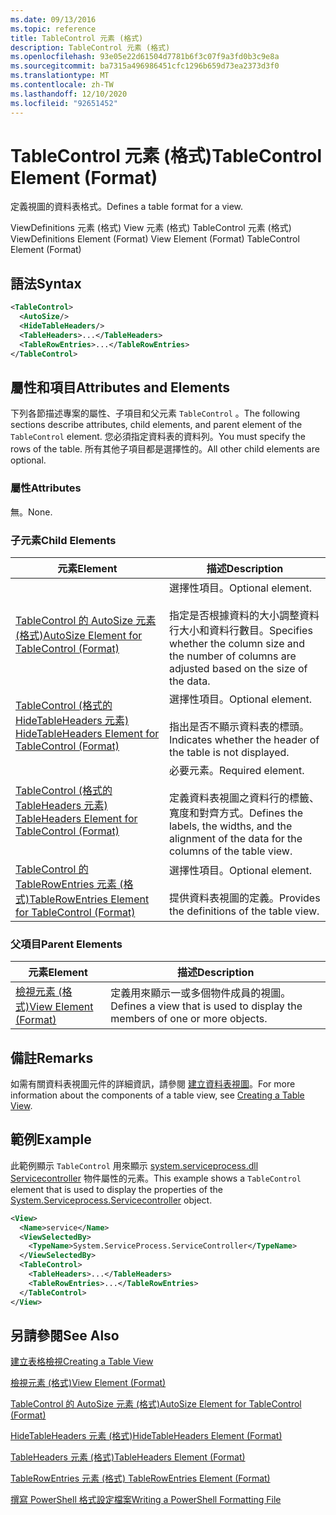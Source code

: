 ```yaml
---
ms.date: 09/13/2016
ms.topic: reference
title: TableControl 元素 (格式)
description: TableControl 元素 (格式)
ms.openlocfilehash: 93e05e22d61504d7781b6f3c07f9a3fd0b3c9e8a
ms.sourcegitcommit: ba7315a496986451cfc1296b659d73ea2373d3f0
ms.translationtype: MT
ms.contentlocale: zh-TW
ms.lasthandoff: 12/10/2020
ms.locfileid: "92651452"
---
```

# <a name="tablecontrol-element-format"></a><span data-ttu-id="732d9-103">TableControl 元素 (格式)</span><span class="sxs-lookup"><span data-stu-id="732d9-103">TableControl Element (Format)</span></span>

<span data-ttu-id="732d9-104">定義視圖的資料表格式。</span><span class="sxs-lookup"><span data-stu-id="732d9-104">Defines a table format for a view.</span></span>

<span data-ttu-id="732d9-105">ViewDefinitions 元素 (格式) View 元素 (格式) TableControl 元素 (格式) </span><span class="sxs-lookup"><span data-stu-id="732d9-105">ViewDefinitions Element (Format) View Element (Format) TableControl Element (Format)</span></span>

## <a name="syntax"></a><span data-ttu-id="732d9-106">語法</span><span class="sxs-lookup"><span data-stu-id="732d9-106">Syntax</span></span>

```xml
<TableControl>
  <AutoSize/>
  <HideTableHeaders/>
  <TableHeaders>...</TableHeaders>
  <TableRowEntries>...</TableRowEntries>
</TableControl>

```

## <a name="attributes-and-elements"></a><span data-ttu-id="732d9-107">屬性和項目</span><span class="sxs-lookup"><span data-stu-id="732d9-107">Attributes and Elements</span></span>

<span data-ttu-id="732d9-108">下列各節描述專案的屬性、子項目和父元素 `TableControl` 。</span><span class="sxs-lookup"><span data-stu-id="732d9-108">The following sections describe attributes, child elements, and parent element of the `TableControl` element.</span></span> <span data-ttu-id="732d9-109">您必須指定資料表的資料列。</span><span class="sxs-lookup"><span data-stu-id="732d9-109">You must specify the rows of the table.</span></span> <span data-ttu-id="732d9-110">所有其他子項目都是選擇性的。</span><span class="sxs-lookup"><span data-stu-id="732d9-110">All other child elements are optional.</span></span>

### <a name="attributes"></a><span data-ttu-id="732d9-111">屬性</span><span class="sxs-lookup"><span data-stu-id="732d9-111">Attributes</span></span>

<span data-ttu-id="732d9-112">無。</span><span class="sxs-lookup"><span data-stu-id="732d9-112">None.</span></span>

### <a name="child-elements"></a><span data-ttu-id="732d9-113">子元素</span><span class="sxs-lookup"><span data-stu-id="732d9-113">Child Elements</span></span>

|<span data-ttu-id="732d9-114">元素</span><span class="sxs-lookup"><span data-stu-id="732d9-114">Element</span></span>|<span data-ttu-id="732d9-115">描述</span><span class="sxs-lookup"><span data-stu-id="732d9-115">Description</span></span>|
|-------------|-----------------|
|[<span data-ttu-id="732d9-116">TableControl 的 AutoSize 元素 (格式)</span><span class="sxs-lookup"><span data-stu-id="732d9-116">AutoSize Element for TableControl (Format)</span></span>](./autosize-element-for-tablecontrol-format.md)|<span data-ttu-id="732d9-117">選擇性項目。</span><span class="sxs-lookup"><span data-stu-id="732d9-117">Optional element.</span></span><br /><br /> <span data-ttu-id="732d9-118">指定是否根據資料的大小調整資料行大小和資料行數目。</span><span class="sxs-lookup"><span data-stu-id="732d9-118">Specifies whether the column size and the number of columns are adjusted based on the size of the data.</span></span>|
|[<span data-ttu-id="732d9-119">TableControl (格式的 HideTableHeaders 元素) </span><span class="sxs-lookup"><span data-stu-id="732d9-119">HideTableHeaders Element for TableControl (Format)</span></span>](./hidetableheaders-element-format.md)|<span data-ttu-id="732d9-120">選擇性項目。</span><span class="sxs-lookup"><span data-stu-id="732d9-120">Optional element.</span></span><br /><br /> <span data-ttu-id="732d9-121">指出是否不顯示資料表的標頭。</span><span class="sxs-lookup"><span data-stu-id="732d9-121">Indicates whether the header of the table is not displayed.</span></span>|
|[<span data-ttu-id="732d9-122">TableControl (格式的 TableHeaders 元素) </span><span class="sxs-lookup"><span data-stu-id="732d9-122">TableHeaders Element for TableControl (Format)</span></span>](./tableheaders-element-format.md)|<span data-ttu-id="732d9-123">必要元素。</span><span class="sxs-lookup"><span data-stu-id="732d9-123">Required element.</span></span><br /><br /> <span data-ttu-id="732d9-124">定義資料表視圖之資料行的標籤、寬度和對齊方式。</span><span class="sxs-lookup"><span data-stu-id="732d9-124">Defines the labels, the widths, and the alignment of the data for the columns of the table view.</span></span>|
|[<span data-ttu-id="732d9-125">TableControl 的 TableRowEntries 元素 (格式)</span><span class="sxs-lookup"><span data-stu-id="732d9-125">TableRowEntries Element for TableControl (Format)</span></span>](./tablerowentries-element-for-tablecontrol-format.md)|<span data-ttu-id="732d9-126">選擇性項目。</span><span class="sxs-lookup"><span data-stu-id="732d9-126">Optional element.</span></span><br /><br /> <span data-ttu-id="732d9-127">提供資料表視圖的定義。</span><span class="sxs-lookup"><span data-stu-id="732d9-127">Provides the definitions of the table view.</span></span>|

### <a name="parent-elements"></a><span data-ttu-id="732d9-128">父項目</span><span class="sxs-lookup"><span data-stu-id="732d9-128">Parent Elements</span></span>

|<span data-ttu-id="732d9-129">元素</span><span class="sxs-lookup"><span data-stu-id="732d9-129">Element</span></span>|<span data-ttu-id="732d9-130">描述</span><span class="sxs-lookup"><span data-stu-id="732d9-130">Description</span></span>|
|-------------|-----------------|
|[<span data-ttu-id="732d9-131">檢視元素 (格式)</span><span class="sxs-lookup"><span data-stu-id="732d9-131">View Element (Format)</span></span>](./view-element-format.md)|<span data-ttu-id="732d9-132">定義用來顯示一或多個物件成員的視圖。</span><span class="sxs-lookup"><span data-stu-id="732d9-132">Defines a view that is used to display the members of one or more objects.</span></span>|

## <a name="remarks"></a><span data-ttu-id="732d9-133">備註</span><span class="sxs-lookup"><span data-stu-id="732d9-133">Remarks</span></span>

<span data-ttu-id="732d9-134">如需有關資料表視圖元件的詳細資訊，請參閱 [建立資料表視圖](./creating-a-table-view.md)。</span><span class="sxs-lookup"><span data-stu-id="732d9-134">For more information about the components of a table view, see [Creating a Table View](./creating-a-table-view.md).</span></span>

## <a name="example"></a><span data-ttu-id="732d9-135">範例</span><span class="sxs-lookup"><span data-stu-id="732d9-135">Example</span></span>

<span data-ttu-id="732d9-136">此範例顯示 `TableControl` 用來顯示 [system.serviceprocess.dll Servicecontroller](/dotnet/api/System.ServiceProcess.ServiceController) 物件屬性的元素。</span><span class="sxs-lookup"><span data-stu-id="732d9-136">This example shows a `TableControl` element that is used to display the properties of the [System.Serviceprocess.Servicecontroller](/dotnet/api/System.ServiceProcess.ServiceController) object.</span></span>

```xml
<View>
  <Name>service</Name>
  <ViewSelectedBy>
    <TypeName>System.ServiceProcess.ServiceController</TypeName>
  </ViewSelectedBy>
  <TableControl>
    <TableHeaders>...</TableHeaders>
    <TableRowEntries>...</TableRowEntries>
  </TableControl>
</View>

```

## <a name="see-also"></a><span data-ttu-id="732d9-137">另請參閱</span><span class="sxs-lookup"><span data-stu-id="732d9-137">See Also</span></span>

[<span data-ttu-id="732d9-138">建立表格檢視</span><span class="sxs-lookup"><span data-stu-id="732d9-138">Creating a Table View</span></span>](./creating-a-table-view.md)

[<span data-ttu-id="732d9-139">檢視元素 (格式)</span><span class="sxs-lookup"><span data-stu-id="732d9-139">View Element (Format)</span></span>](./view-element-format.md)

[<span data-ttu-id="732d9-140">TableControl 的 AutoSize 元素 (格式)</span><span class="sxs-lookup"><span data-stu-id="732d9-140">AutoSize Element for TableControl (Format)</span></span>](./autosize-element-for-tablecontrol-format.md)

[<span data-ttu-id="732d9-141">HideTableHeaders 元素 (格式)</span><span class="sxs-lookup"><span data-stu-id="732d9-141">HideTableHeaders Element (Format)</span></span>](./hidetableheaders-element-format.md)

[<span data-ttu-id="732d9-142">TableHeaders 元素 (格式)</span><span class="sxs-lookup"><span data-stu-id="732d9-142">TableHeaders Element (Format)</span></span>](./tableheaders-element-format.md)

[<span data-ttu-id="732d9-143">TableRowEntries 元素 (格式) </span><span class="sxs-lookup"><span data-stu-id="732d9-143">TableRowEntries Element (Format)</span></span>](./tablerowentries-element-for-tablecontrol-format.md)

[<span data-ttu-id="732d9-144">撰寫 PowerShell 格式設定檔案</span><span class="sxs-lookup"><span data-stu-id="732d9-144">Writing a PowerShell Formatting File</span></span>](./writing-a-powershell-formatting-file.md)
